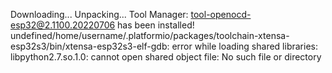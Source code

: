 Downloading...
Unpacking...
Tool Manager: tool-openocd-esp32@2.1100.20220706 has been installed!
undefined/home/username/.platformio/packages/toolchain-xtensa-esp32s3/bin/xtensa-esp32s3-elf-gdb: error while loading shared libraries: libpython2.7.so.1.0: cannot open shared object file: No such file or directory